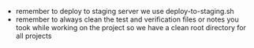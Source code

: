 - remember to deploy to staging server we use deploy-to-staging.sh
- remember to always clean the test and verification files or notes you took while working on the project so we have a clean root directory for all projects